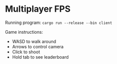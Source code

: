 # Multiplayer FPS

Running program: ``cargo run --release --bin client``

Game instructions:
- WASD to walk around
- Arrows to control camera
- Click to shoot
- Hold tab to see leaderboard